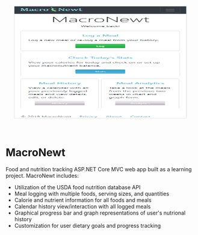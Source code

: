<p align="center">
  <img width="460" height="300"         src="https://github.com/emsmith8/MacroNewt/blob/master/MacroNewt/wwwroot/images/MacroNewtCapture.PNG">
</p>
</br>

# MacroNewt

Food and nutrition tracking ASP.NET Core MVC web app built as a learning project. MacroNewt includes:

<ul>
  <li> Utilization of the USDA food nutrition database API </li>
  <li> Meal logging with multiple foods, serving sizes, and quantities </li>
  <li> Calorie and nutrient information for all foods and meals </li>
  <li> Calendar history view/interaction with all logged meals </li>
  <li> Graphical progress bar and graph representations of user's nutrional history  </li>
  <li> Customization for user dietary goals and progress tracking </li>
</ul>
